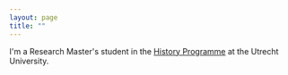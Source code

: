 ```yaml
---
layout: page
title: ""
---
```


I'm a Research Master's student in the [History Programme](https://uu.nl/en/masters/history.nl) at the Utrecht University.
